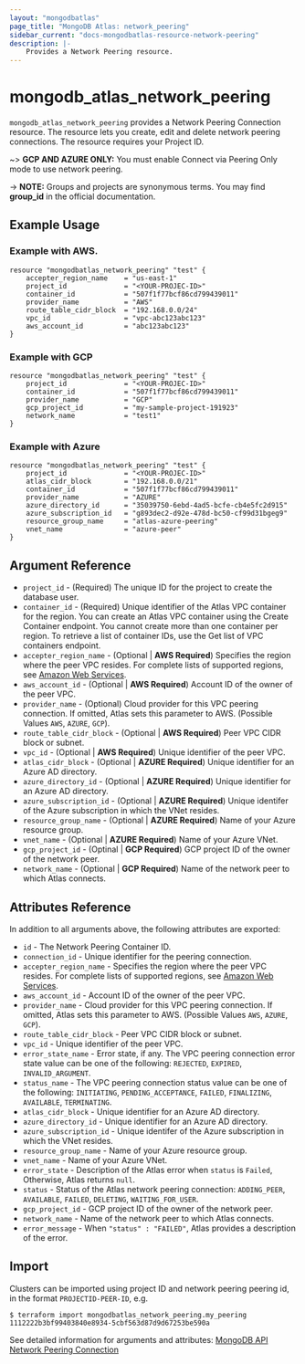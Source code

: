 ```yaml
---
layout: "mongodbatlas"
page_title: "MongoDB Atlas: network_peering"
sidebar_current: "docs-mongodbatlas-resource-network-peering"
description: |-
    Provides a Network Peering resource.
---
```


# mongodb_atlas_network_peering

`mongodb_atlas_network_peering` provides a Network Peering Connection resource. The resource lets you create, edit and delete network peering connections. The resource requires your Project ID.


~> **GCP AND AZURE ONLY:** You must enable Connect via Peering Only mode to use network peering.

-> **NOTE:** Groups and projects are synonymous terms. You may find **group_id** in the official documentation.


## Example Usage

### Example with AWS.

```hcl
resource "mongodbatlas_network_peering" "test" {
	accepter_region_name	= "us-east-1"	
	project_id    			= "<YOUR-PROJEC-ID>"
	container_id            = "507f1f77bcf86cd799439011"
	provider_name           = "AWS"
	route_table_cidr_block  = "192.168.0.0/24"
	vpc_id					= "vpc-abc123abc123"
	aws_account_id			= "abc123abc123"
}
```

### Example with GCP

```hcl
resource "mongodbatlas_network_peering" "test" {	
	project_id    			= "<YOUR-PROJEC-ID>"
	container_id            = "507f1f77bcf86cd799439011"
	provider_name           = "GCP"
    gcp_project_id          = "my-sample-project-191923"
    network_name            = "test1"	
}
```

### Example with Azure

```hcl
resource "mongodbatlas_network_peering" "test" {	
	project_id    			= "<YOUR-PROJEC-ID>"
    atlas_cidr_block        = "192.168.0.0/21"
	container_id            = "507f1f77bcf86cd799439011"
	provider_name           = "AZURE"
    azure_directory_id      = "35039750-6ebd-4ad5-bcfe-cb4e5fc2d915"
    azure_subscription_id   = "g893dec2-d92e-478d-bc50-cf99d31bgeg9"
    resource_group_name     = "atlas-azure-peering"
    vnet_name	            = "azure-peer"
}
```

## Argument Reference

* `project_id` - (Required) The unique ID for the project to create the database user.
* `container_id` - (Required) Unique identifier of the Atlas VPC container for the region. You can create an Atlas VPC container using the Create Container endpoint. You cannot create more than one container per region. To retrieve a list of container IDs, use the Get list of VPC containers endpoint.
* `accepter_region_name` - (Optional | **AWS Required**) Specifies the region where the peer VPC resides. For complete lists of supported regions, see [Amazon Web Services](https://docs.atlas.mongodb.com/reference/amazon-aws/).
* `aws_account_id` - (Optional | **AWS Required**) Account ID of the owner of the peer VPC.
* `provider_name` - (Optional) Cloud provider for this VPC peering connection. If omitted, Atlas sets this parameter to AWS. (Possible Values `AWS`, `AZURE`, `GCP`).
* `route_table_cidr_block` - (Optional | **AWS Required**) Peer VPC CIDR block or subnet.
* `vpc_id` - (Optional | **AWS Required**) Unique identifier of the peer VPC.
* `atlas_cidr_block` - (Optional | **AZURE Required**) Unique identifier for an Azure AD directory.
* `azure_directory_id` - (Optional | **AZURE Required**) Unique identifier for an Azure AD directory.
* `azure_subscription_id` - (Optional | **AZURE Required**) Unique identifer of the Azure subscription in which the VNet resides.
* `resource_group_name` - (Optional | **AZURE Required**) Name of your Azure resource group. 
* `vnet_name` - (Optional | **AZURE Required**) Name of your Azure VNet.
* `gcp_project_id` - (Optinal | **GCP Required**) GCP project ID of the owner of the network peer. 
* `network_name` - (Optional | **GCP Required**) Name of the network peer to which Atlas connects.

## Attributes Reference

In addition to all arguments above, the following attributes are exported:

* `id` - The Network Peering Container ID.
* `connection_id` -  Unique identifier for the peering connection.
* `accepter_region_name` - Specifies the region where the peer VPC resides. For complete lists of supported regions, see [Amazon Web Services](https://docs.atlas.mongodb.com/reference/amazon-aws/).
* `aws_account_id` - Account ID of the owner of the peer VPC.
* `provider_name` - Cloud provider for this VPC peering connection. If omitted, Atlas sets this parameter to AWS. (Possible Values `AWS`, `AZURE`, `GCP`).
* `route_table_cidr_block` - Peer VPC CIDR block or subnet.
* `vpc_id` - Unique identifier of the peer VPC.
* `error_state_name` - Error state, if any. The VPC peering connection error state value can be one of the following: `REJECTED`, `EXPIRED`, `INVALID_ARGUMENT`.
* `status_name` - The VPC peering connection status value can be one of the following: `INITIATING`, `PENDING_ACCEPTANCE`, `FAILED`, `FINALIZING`, `AVAILABLE`, `TERMINATING`.
* `atlas_cidr_block` - Unique identifier for an Azure AD directory.
* `azure_directory_id` - Unique identifier for an Azure AD directory.
* `azure_subscription_id` - Unique identifer of the Azure subscription in which the VNet resides.
* `resource_group_name` - Name of your Azure resource group. 
* `vnet_name` - Name of your Azure VNet.
* `error_state` - Description of the Atlas error when `status` is `Failed`, Otherwise, Atlas returns `null`.
* `status` - Status of the Atlas network peering connection: `ADDING_PEER`, `AVAILABLE`, `FAILED`, `DELETING`, `WAITING_FOR_USER`.
* `gcp_project_id` - GCP project ID of the owner of the network peer. 
* `network_name` - Name of the network peer to which Atlas connects.
* `error_message` - When `"status" : "FAILED"`, Atlas provides a description of the error.


## Import

Clusters can be imported using project ID and network peering peering id, in the format `PROJECTID-PEER-ID`, e.g.

```
$ terraform import mongodbatlas_network_peering.my_peering 1112222b3bf99403840e8934-5cbf563d87d9d67253be590a
```

See detailed information for arguments and attributes: [MongoDB API Network Peering Connection](https://docs.atlas.mongodb.com/reference/api/vpc-create-peering-connection/)